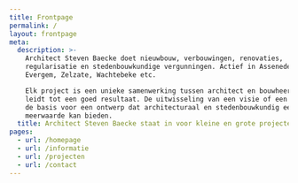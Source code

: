 ```yaml
---
title: Frontpage
permalink: /
layout: frontpage
meta:
  description: >-
    Architect Steven Baecke doet nieuwbouw, verbouwingen, renovaties,
    regularisatie en stedenbouwkundige vergunningen. Actief in Assenede,
    Evergem, Zelzate, Wachtebeke etc.

    Elk project is een unieke samenwerking tussen architect en bouwheer, dat
    leidt tot een goed resultaat. De uitwisseling van een visie of een idee is
    de basis voor een ontwerp dat architecturaal en stedenbouwkundig een
    meerwaarde kan bieden. 
  title: Architect Steven Baecke staat in voor kleine en grote projecten.
pages:
  - url: /homepage
  - url: /informatie
  - url: /projecten
  - url: /contact
---
```



